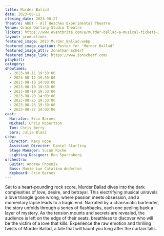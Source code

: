 ```yaml
---
title: Murder Ballad
date: 2023-08-11
closing_date: 2023-08-27
Theatre: ABET - All Beaches Experimental Theatre
Venue: Grace Darling Studio Theatre
Tickets: https://www.eventbrite.com/e/murder-ballad-a-musical-tickets-362827395507
layout: productions
featured_image: 2023_Murder_Ballad.webp
featured_image_caption: Poster for 'Murder Ballad"
featured_image_attr: Jonathan Scherf
featured_image_link: https://www.jonscherf.com/
playbill: 
category: 
showtimes:
  - 2023-08-11 19:30:00
  - 2023-08-12 19:30:00
  - 2023-08-13 14:00:00
  - 2023-08-18 19:30:00
  - 2023-08-19 19:30:00
  - 2023-08-20 14:00:00
  - 2023-08-25 19:30:00
  - 2023-08-26 19:30:00
  - 2023-08-27 14:00:00
cast:
  Narrator: Erin Barnes
  Michael: Chris Robertson
  Tom: Chris Berry
  Sara: Julia Blasi
crew:
  Director: Kacy Hope
  Assistant Director: Daniel Starling
  Stage Manager: Susan Roche
  Lighting Designer: Ben Sparenberg
orchestra:
  Guitar: Andrew Phoenix
  Bass: Mamie Lue Catalina Anderton
  Keyboard: Erin Barnes
---
```

Set to a heart-pounding rock score, Murder Ballad dives into the dark complexities of love, desire, and betrayal. This electrifying musical unravels a love triangle gone wrong, where passion meets obsession, and a momentary lapse leads to a tragic end. Narrated by a charismatic bartender, the story unfolds through a series of flashbacks, each one peeling back a layer of mystery. As the tension mounts and secrets are revealed, the audience is left on the edge of their seats, breathless to discover who will be the victim of a love that kills. Experience the raw emotion and thrilling twists of Murder Ballad, a tale that will haunt you long after the curtain falls.
